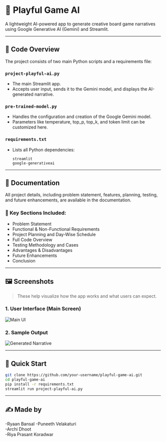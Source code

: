 # 🎲 Playful Game AI

A lightweight AI-powered app to generate creative board game narratives using Google Generative AI (Gemini) and Streamlit.

---

## 📁 Code Overview

The project consists of two main Python scripts and a requirements file:

### `project-playful-ai.py`
- The main Streamlit app.
- Accepts user input, sends it to the Gemini model, and displays the AI-generated narrative.

### `pre-trained-model.py`
- Handles the configuration and creation of the Google Gemini model.
- Parameters like temperature, top_p, top_k, and token limit can be customized here.

### `requirements.txt`
- Lists all Python dependencies:
  ```text
  streamlit
  google-generativeai
  ```

---

## 📄 Documentation

All project details, including problem statement, features, planning, testing, and future enhancements, are available in the documentation.

### 📘 Key Sections Included:
- Problem Statement
- Functional & Non-Functional Requirements
- Project Planning and Day-Wise Schedule
- Full Code Overview
- Testing Methodology and Cases
- Advantages & Disadvantages
- Future Enhancements
- Conclusion

---

## 🖼️ Screenshots

> These help visualize how the app works and what users can expect.

### 1. User Interface (Main Screen)
![Main UI](screenshots/app-ui.png)

### 2. Sample Output
![Generated Narrative](screenshots/sample-response.png)

---

## 🔗 Quick Start

```bash
git clone https://github.com/your-username/playful-game-ai.git
cd playful-game-ai
pip install -r requirements.txt
streamlit run project-playful-ai.py
```

---

## ✍️ Made by

-Ryaan Bansal
-Puneeth Velakaturi  
-Archi Dhoot  
-Riya Prasant Koradwar
